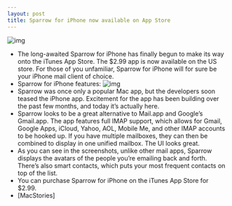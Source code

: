 ```yaml
---
layout: post
title: Sparrow for iPhone now available on App Store
---
```

![img](http://media.idownloadblog.com/wp-content/uploads/2012/03/mzl.aykiewua.jpeg)
* The long-awaited Sparrow for iPhone has finally begun to make its way onto the iTunes App Store. The $2.99 app is now available on the US store. For those of you unfamiliar, Sparrow for iPhone will for sure be your iPhone mail client of choice.
* Sparrow for iPhone features:
![img](http://media.idownloadblog.com/wp-content/uploads/2012/03/Ja70MOa5OpxqnuUNru8MHg-temp-upload.mgfzsvjz.jpeg)
* Sparrow was once only a popular Mac app, but the developers soon teased the iPhone app. Excitement for the app has been building over the past few months, and today it’s actually here.
* Sparrow looks to be a great alternative to Mail.app and Google’s Gmail.app. The app features full IMAP support, which allows for Gmail, Google Apps, iCloud, Yahoo, AOL, Mobile Me, and other IMAP accounts to be hooked up. If you have multiple mailboxes, they can then be combined to display in one unified mailbox. The UI looks great.
* As you can see in the screenshots, unlike other mail apps, Sparrow displays the avatars of the people you’re emailing back and forth. There’s also smart contacts, which puts your most frequent contacts on top of the list.
* You can purchase Sparrow for iPhone on the iTunes App Store for $2.99.
* [MacStories]

